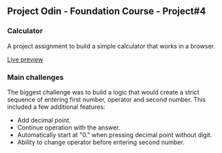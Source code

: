 ## Project Odin - Foundation Course - Project#4
### Calculator

A project assignment to build a simple calculator that works in a browser.

[Live preview](https://ignasc.github.io/projectodin-foundations-project-4-calculator/)

### Main challenges

The biggest challenge was to build a logic that would create a strict sequence of entering first number, operator and second number. This included a few additional features:

- Add decimal point.
- Continue operation with the answer.
- Automatically start at "0." when pressing decimal point without digit.
- Ability to change operator before entering second number.
